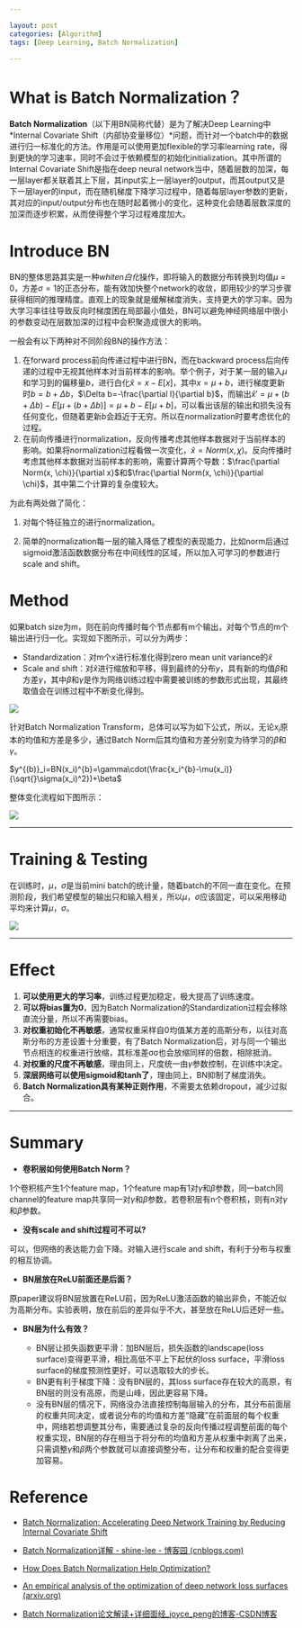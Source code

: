 ```yaml
---

layout: post
categories: [Algorithm]
tags: [Deep Learning, Batch Normalization]

---
```


# What is Batch Normalization？

**Batch Normalization**（以下用BN简称代替）是为了解决Deep Learning中*Internal Covariate Shift（内部协变量移位）*问题，而针对一个batch中的数据进行归一标准化的方法。作用是可以使用更加flexible的学习率learning rate，得到更快的学习速率，同时不会过于依赖模型的初始化initialization。其中所谓的Internal Covariate Shift是指在deep neural network当中，随着层数的加深，每一层layer都关联着其上下层，其input实上一层layer的output，而其output又是下一层layer的input，而在随机梯度下降学习过程中，随着每层layer参数的更新，其对应的input/output分布也在随时起着微小的变化，这种变化会随着层数深度的加深而逐步积累，从而使得整个学习过程难度加大。

# Introduce BN

BN的整体思路其实是一种*whiten白化*操作，即将输入的数据分布转换到均值$\mu=0$，方差$\sigma=1$的正态分布，能有效加快整个network的收敛，即用较少的学习步骤获得相同的推理精度。直观上的现象就是缓解梯度消失，支持更大的学习率。因为大学习率往往导致反向时梯度困在局部最小值处，BN可以避免神经网络层中很小的参数变动在层数加深的过程中会积聚造成很大的影响。

一般会有以下两种对不同阶段BN的操作方法：

1. 在forward process前向传递过程中进行BN，而在backward process后向传递的过程中无视其他样本对当前样本的影响。举个例子，对于某一层的输入$\mu$和学习到的偏移量$b$，进行白化$\hat{x}=x-E[x]$，其中$x=\mu+b$，进行梯度更新时$b=b+\Delta b$，$\Delta b=-\frac{\partial l}{\partial b}$，而输出$\hat{x}'=\mu+(b+\Delta b)-E[\mu+(b+\Delta b)]=\mu+b-E[\mu+b]$，可以看出该层的输出和损失没有任何变化，但随着更新$b$会趋近于无穷。所以在normalization时要考虑优化的过程。
2. 在前向传播进行normalization，反向传播考虑其他样本数据对于当前样本的影响。如果将normalization过程看做一次变化，$\hat{x}=Norm(x, \chi)$。反向传播时考虑其他样本数据对当前样本的影响，需要计算两个导数：$\frac{\partial Norm(x, \chi)}{\partial x}$和$\frac{\partial Norm(x, \chi)}{\partial \chi}$，其中第二个计算的复杂度较大。

为此有两处做了简化：

1. 对每个特征独立的进行normalization。

2. 简单的normalization每一层的输入降低了模型的表现能力，比如norm后通过sigmoid激活函数数据分布在中间线性的区域，所以加入可学习的参数进行scale and shift。

# Method

如果batch size为m，则在前向传播时每个节点都有m个输出，对每个节点的m个输出进行归一化。实现如下图所示，可以分为两步：

 - Standardization：对m个$x$进行标准化得到zero mean unit variance的$\hat{x}$
 - Scale and shift：对$\hat{x}$进行缩放和平移，得到最终的分布$y$，具有新的均值$\beta$和方差$\gamma$，其中$\beta$和$\gamma$是作为网络训练过程中需要被训练的参数形式出现，其最终取值会在训练过程中不断变化得到。

![](https://raw.githubusercontent.com/kakack/kakack.github.io/master/_images/20211006-1.jpg)

针对Batch Normalization Transform，总体可以写为如下公式，所以，无论$x_i$原本的均值和方差是多少，通过Batch Norm后其均值和方差分别变为待学习的$\beta$和$\gamma$。

$y^{(b)}_i=BN(x_i)^{b}=\gamma\cdot(\frac{x_i^{b}-\mu(x_i)}{\sqrt{}\sigma(x_i)^2})+\beta$

整体变化流程如下图所示：

![](https://raw.githubusercontent.com/kakack/kakack.github.io/master/_images/20211006-3.jpg)

---

# Training & Testing

在训练时，$\mu$，$\sigma$是当前mini batch的统计量，随着batch的不同一直在变化。在预测阶段，我们希望模型的输出只和输入相关，所以$\mu$，$\sigma$应该固定，可以采用移动平均来计算$\mu$，$\sigma$。

![](https://raw.githubusercontent.com/kakack/kakack.github.io/master/_images/20211006-2.jpg)

---

# Effect

1. **可以使用更大的学习率**，训练过程更加稳定，极大提高了训练速度。
2. **可以将bias置为0**，因为Batch Normalization的Standardization过程会移除直流分量，所以不再需要bias。
3. **对权重初始化不再敏感**，通常权重采样自0均值某方差的高斯分布，以往对高斯分布的方差设置十分重要，有了Batch Normalization后，对与同一个输出节点相连的权重进行放缩，其标准差σσ也会放缩同样的倍数，相除抵消。
4. **对权重的尺度不再敏感**，理由同上，尺度统一由$\gamma$参数控制，在训练中决定。
5. **深层网络可以使用sigmoid和tanh了**，理由同上，BN抑制了梯度消失。
6. **Batch Normalization具有某种正则作用**，不需要太依赖dropout，减少过拟合。

---

# Summary

- **卷积层如何使用Batch Norm？**

1个卷积核产生1个feature map，1个feature map有1对$\gamma$和$\beta$参数，同一batch同channel的feature map共享同一对$\gamma$和$\beta$参数，若卷积层有n个卷积核，则有n对$\gamma$和$\beta$参数。

- **没有scale and shift过程可不可以?**

可以，但网络的表达能力会下降。对输入进行scale and shift，有利于分布与权重的相互协调。

- **BN层放在ReLU前面还是后面？**

原paper建议将BN层放置在ReLU前，因为ReLU激活函数的输出非负，不能近似为高斯分布。实验表明，放在前后的差异似乎不大，甚至放在ReLU后还好一些。

- **BN层为什么有效？**

    - BN层让损失函数更平滑：加BN层后，损失函数的landscape(loss surface)变得更平滑，相比高低不平上下起伏的loss surface，平滑loss surface的梯度预测性更好，可以选取较大的步长。
    - BN更有利于梯度下降：没有BN层的，其loss surface存在较大的高原，有BN层的则没有高原，而是山峰，因此更容易下降。
    - 没有BN层的情况下，网络没办法直接控制每层输入的分布，其分布前面层的权重共同决定，或者说分布的均值和方差“隐藏”在前面层的每个权重中，网络若想调整其分布，需要通过复杂的反向传播过程调整前面的每个权重实现，BN层的存在相当于将分布的均值和方差从权重中剥离了出来，只需调整$\gamma$和$\beta$两个参数就可以直接调整分布，让分布和权重的配合变得更加容易。




# Reference

- [Batch Normalization: Accelerating Deep Network Training by Reducing Internal Covariate Shift](https://arxiv.org/pdf/1502.03167.pdf)
- [Batch Normalization详解 - shine-lee - 博客园 (cnblogs.com)](https://link.zhihu.com/?target=https%3A//www.cnblogs.com/shine-lee/p/11989612.html)

- [How Does Batch Normalization Help Optimization?](https://link.zhihu.com/?target=https%3A//arxiv.org/abs/1805.11604)

- [An empirical analysis of the optimization of deep network loss surfaces (arxiv.org)](https://link.zhihu.com/?target=https%3A//arxiv.org/abs/1612.04010)

- [Batch Normalization论文解读+详细面经_joyce_peng的博客-CSDN博客](https://link.zhihu.com/?target=https%3A//blog.csdn.net/joyce_peng/article/details/103163048)